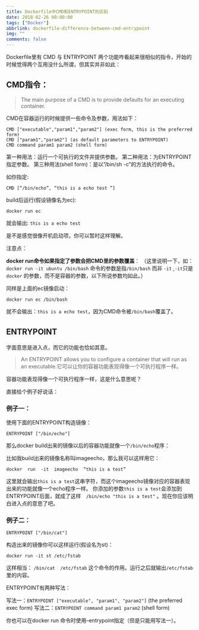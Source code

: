 ```yaml
---
title: Dockerfile中CMD和ENTRYPOINT的区别
date: 2018-02-26 00:00:00
tags: ["Docker"]
abbrlink: dockerfile-difference-between-cmd-entrypoint
img: ""
comments: false
---
```


Dockerfile里有 CMD 与 ENTRYPOINT 两个功能咋看起来很相似的指令，开始的时候觉得两个互用没什么所谓，但其实并非如此：


## CMD指令：
> The main purpose of a CMD is to provide defaults for an executing container.

CMD在容器运行的时候提供一些命令及参数，用法如下：
```
CMD ["executable","param1","param2"] (exec form, this is the preferred form)
CMD ["param1","param2"] (as default parameters to ENTRYPOINT)
CMD command param1 param2 (shell form)
```
第一种用法：运行一个可执行的文件并提供参数。
第二种用法：为ENTRYPOINT指定参数。
第三种用法(shell form)：是以”/bin/sh -c”的方法执行的命令。



如你指定:
```
CMD [“/bin/echo”, “this is a echo test ”]
```
build后运行(假设镜像名为ec):
```
docker run ec
```
就会输出: `this is a echo test`

是不是感觉很像开机启动项，你可以暂时这样理解。


注意点：

**docker run命令如果指定了参数会把CMD里的参数覆盖**： （这里说明一下，如：`docker run -it ubuntu /bin/bash` 命令的参数是指`/bin/bash` 而非 `-it` ,`-it`只是`docker` 的参数，而不是容器的参数，以下所说参数均如此。）

同样是上面的ec镜像启动：
```
docker run ec /bin/bash
```
就不会输出：`this is a echo test`，因为CMD命令被`/bin/bash`覆盖了。

 
## ENTRYPOINT 　

字面意思是进入点，而它的功能也恰如其意。

> An ENTRYPOINT allows you to configure a container that will run as an executable.它可以让你的容器功能表现得像一个可执行程序一样。

容器功能表现得像一个可执行程序一样，这是什么意思呢？

直接给个例子好说话：

### 例子一：

使用下面的ENTRYPOINT构造镜像：
```
ENTRYPOINT ["/bin/echo"]
```
那么docker build出来的镜像以后的容器功能就像一个`/bin/echo`程序：

比如我build出来的镜像名称叫imageecho，那么我可以这样用它：
```
docker  run  -it  imageecho  “this is a test”
```
这里就会输出`this is a test`这串字符，而这个imageecho镜像对应的容器表现出来的功能就像一个echo程序一样。 你添加的参数`this is a test`会添加到ENTRYPOINT后面，就成了这样　`/bin/echo "this is a test"` 。现在你应该明白进入点的意思了吧。

 

### 例子二：
```
ENTRYPOINT ["/bin/cat"]
```
构造出来的镜像你可以这样运行(假设名为st)：
```
docker run -it st /etc/fstab
```
这样相当： `/bin/cat  /etc/fstab` 这个命令的作用。运行之后就输出`/etc/fstab`里的内容。

 

ENTRYPOINT有两种写法：    

写法一：`ENTRYPOINT ["executable", "param1", "param2"]` (the preferred exec form)
写法二：`ENTRYPOINT command param1 param2` (shell form)

你也可以在docker run 命令时使用–entrypoint指定（但是只能用写法一）。
